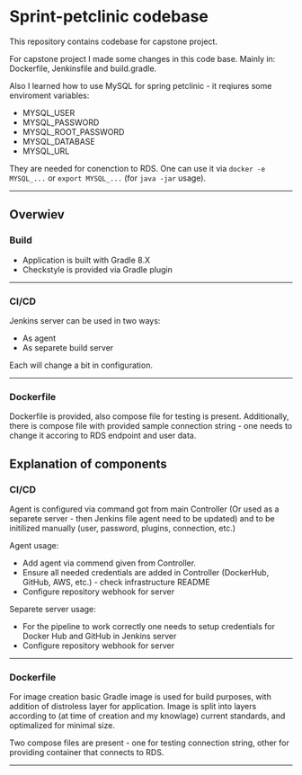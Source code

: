 # Sprint-petclinic codebase

This repository contains codebase for capstone project.

For capstone project I made some changes in this code base. Mainly in: Dockerfile, Jenkinsfile and build.gradle.

Also I learned how to use MySQL for spring petclinic - it reqiures some enviroment variables:

* MYSQL_USER
* MYSQL_PASSWORD
* MYSQL_ROOT_PASSWORD
* MYSQL_DATABASE
* MYSQL_URL

They are needed for conenction to RDS. One can use it via `docker -e MYSQL_...` or `export MYSQL_...` (for `java -jar` usage).

<hr>

## Overwiev

### Build

* Application is built with Gradle 8.X
* Checkstyle is provided via Gradle plugin

<hr>

### CI/CD

Jenkins server can be used in two ways:

* As agent
* As separete build server

Each will change a bit in configuration.

<hr>

### Dockerfile

Dockerfile is provided, also compose file for testing is present. Additionally, there is compose file with provided sample connection string - one needs to change it accoring to RDS endpoint and user data.

## Explanation of components

### CI/CD

Agent is configured via command got from main Controller (Or used as a separete server - then Jenkins file agent need to be updated) and to be initilized manually (user, password, plugins, connection, etc.)

Agent usage:

* Add agent via commend given from Controller.
* Ensure all needed credentials are added in Controller (DockerHub, GitHub, AWS, etc.) - check infrastructure README
* Configure repository webhook for server

Separete server usage:

* For the pipeline to work correctly one needs to setup credentials for Docker Hub and GitHub in Jenkins server
* Configure repository webhook for server

<hr>

### Dockerfile

For image creation basic Gradle image is used for build purposes, with addition of distroless layer for application. Image is split into layers according to (at time of creation and my knowlage) current standards, and optimalized for minimal size.

Two compose files are present - one for testing connection string, other for providing container that connects to RDS. 

<hr>